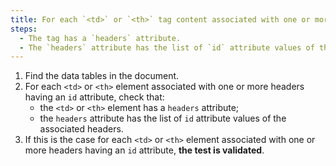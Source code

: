 ```yaml
---
title: For each `<td>` or `<th>` tag content associated with one or more headers having an `id` attribute, does the tag satisfy these conditions?
steps:
  - The tag has a `headers` attribute.
  - The `headers` attribute has the list of `id` attribute values of the associated [headers](#column-or-row-header).
---
```


1. Find the data tables in the document.
2. For each `<td>` or `<th>` element associated with one or more headers having an `id` attribute, check that:
   - the `<td>` or `<th>` element has a `headers` attribute;
   - the `headers` attribute has the list of `id` attribute values of the associated headers.
3. If this is the case for each `<td>` or `<th>` element associated with one or more headers having an `id` attribute, **the test is validated**.
